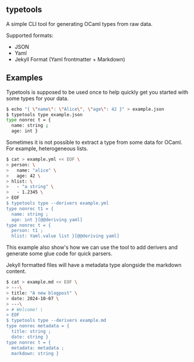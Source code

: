 typetools
---------

A simple CLI tool for generating OCaml types from raw data. 

Supported formats:

 - JSON
 - Yaml
 - Jekyll Format (Yaml frontmatter + Markdown)

## Examples

Typetools is supposed to be used once to help quickly get you started with
some types for your data.

```sh
$ echo "{ \"name\": \"Alice\", \"age\": 42 }" > example.json
$ typetools type example.json
type nonrec t = {
  name: string ;
  age: int }
```

Sometimes it is not possible to extract a type from some data for OCaml. For example,
heterogeneous lists. 

```sh
$ cat > example.yml << EOF \
> person: \
>   name: "alice" \
>   age: 42 \
> hlist: \
>   - "a string" \
>   - 1.2345 \
> EOF
$ typetools type --derivers example.yml
type nonrec t1 = {
  name: string ;
  age: int }[@@deriving yaml]
type nonrec t = {
  person: t1 ;
  hlist: Yaml.value list }[@@deriving yaml]
```

This example also show's how we can use the tool to add derivers and generate
some glue code for quick parsers.

Jekyll formatted files will have a metadata type alongside the markdown content.


```sh
$ cat > example.md << EOF \
> ---\
> title: "A new blogpost" \
> date: 2024-10-07 \
> ---\
> # Welcome! \
> EOF
$ typetools type --derivers example.md
type nonrec metadata = {
  title: string ;
  date: string }
type nonrec t = {
  metadata: metadata ;
  markdown: string }
```
